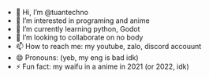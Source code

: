 - 👋 Hi, I’m @tuantechno
- 👀 I’m interested in programing and anime
- 🌱 I’m currently learning python, Godot
- 💞️ I’m looking to collaborate on no body
- 📫 How to reach me: my youtube, zalo, discord accouunt
- 😄 Pronouns: (yeb, my eng is bad idk)
- ⚡ Fun fact: my waifu in a anime in 2021 (or 2022, idk)

